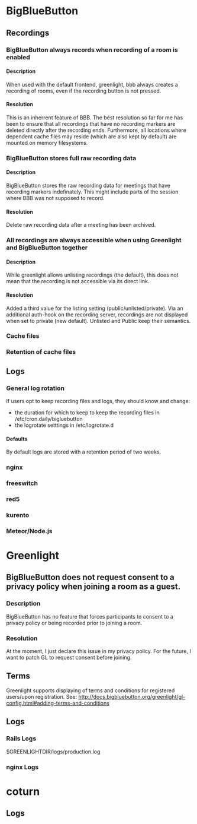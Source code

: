 # BigBlueButton

## Recordings
### BigBlueButton always records when recording of a room is enabled
#### Description
When used with the default frontend, greenlight, bbb always creates a recording of rooms, even if the recording button is not pressed.
#### Resolution
This is an inherrent feature of BBB. The best resolution so far for me has been to ensure that all recordings that have no recording markers
are deleted directly after the recording ends. Furthermore, all locations where dependent cache files may reside (which are also kept by default)
are mounted on memory filesystems.

### BigBlueButton stores full raw recording data
#### Description
BigBlueButton stores the raw recording data for meetings that have recording markers indefinately. This might include parts of the session where BBB was not supposed to record.
#### Resolution
Delete raw recording data after a meeting has been archived.

### All recordings are always accessible when using Greenlight and BigBlueButton together
#### Description
While greenlight allows unlisting recordings (the default), this does not mean that the recording is not accessible via its direct link.
#### Resolution
Added a third value for the listing setting (public/unlisted/private). Via an additional auth-hook on the recording server, recordings are not displayed when set to private (new default).
Unlisted and Public keep their semantics.

### Cache files

### Retention of cache files

## Logs

### General log rotation
If users opt to keep recording files and logs, they should know and change:

- the duration for which to keep to keep the recording files in /etc/cron.daily/bigluebutton
- the logrotate setttings in /etc/logrotate.d

#### Defaults
By default logs are stored with a retention period of two weeks.

### nginx

### freeswitch

### red5

### kurento

### Meteor/Node.js


# Greenlight

## BigBlueButton does not request consent to a privacy policy when joining a room as a guest.
### Description
BigBlueButton has no feature that forces participants to consent to a privacy policy or being recorded prior to joining a room.
### Resolution
At the moment, I just declare this issue in my privacy policy. For the future, I want to patch GL to request consent before joining.

## Terms
Greenlight supports displaying of terms and conditions for registered users/upon registration. See: http://docs.bigbluebutton.org/greenlight/gl-config.html#adding-terms-and-conditions

## Logs

### Rails Logs
$GREENLIGHTDIR/logs/production.log

### nginx Logs

# coturn

## Logs
